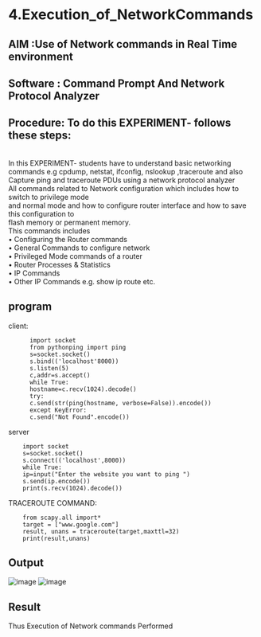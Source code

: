 # 4.Execution_of_NetworkCommands
## AIM :Use of Network commands in Real Time environment
## Software : Command Prompt And Network Protocol Analyzer
## Procedure: To do this EXPERIMENT- follows these steps:
<BR>
In this EXPERIMENT- students have to understand basic networking commands e.g cpdump, netstat, ifconfig, nslookup ,traceroute and also Capture ping and traceroute PDUs using a network protocol analyzer 
<BR>
All commands related to Network configuration which includes how to switch to privilege mode
<BR>
and normal mode and how to configure router interface and how to save this configuration to
<BR>
flash memory or permanent memory.
<BR>
This commands includes
<BR>
• Configuring the Router commands
<BR>
• General Commands to configure network
<BR>
• Privileged Mode commands of a router 
<BR>
• Router Processes & Statistics
<BR>
• IP Commands
<BR>
• Other IP Commands e.g. show ip route etc.
<BR>


## program
client:
```
      import socket 
      from pythonping import ping 
      s=socket.socket() 
      s.bind(('localhost'8000)) 
      s.listen(5) 
      c,addr=s.accept() 
      while True: 
      hostname=c.recv(1024).decode() 
      try: 
      c.send(str(ping(hostname, verbose=False)).encode()) 
      except KeyError: 
      c.send("Not Found".encode())
```
server
```
    import socket 
    s=socket.socket() 
    s.connect(('localhost',8000)) 
    while True: 
    ip=input("Enter the website you want to ping ") 
    s.send(ip.encode()) 
    print(s.recv(1024).decode())
```
TRACEROUTE COMMAND:
```
    from scapy.all import*     
    target = ["www.google.com"]     
    result, unans = traceroute(target,maxttl=32) 
    print(result,unans)
 ```


## Output
![image](https://github.com/user-attachments/assets/84ec3d14-9d0f-4a20-a894-96f64850f605)
![image](https://github.com/user-attachments/assets/f4fd2369-f8cd-459f-8722-185e74db92de)

## Result
Thus Execution of Network commands Performed 

